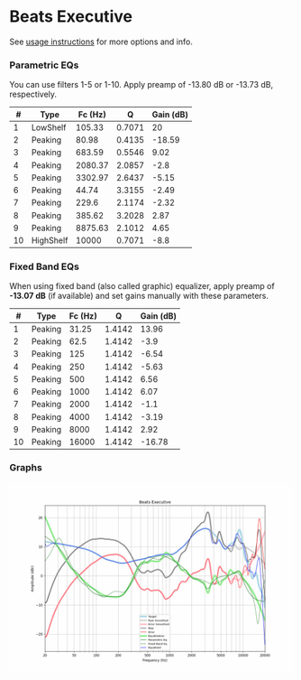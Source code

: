 # Beats Executive
See [usage instructions](https://github.com/jaakkopasanen/AutoEq#usage) for more options and info.

### Parametric EQs
You can use filters 1-5 or 1-10. Apply preamp of -13.80 dB or -13.73 dB, respectively.

|   # | Type      |   Fc (Hz) |      Q |   Gain (dB) |
|-----|-----------|-----------|--------|-------------|
|   1 | LowShelf  |    105.33 | 0.7071 |       20    |
|   2 | Peaking   |     80.98 | 0.4135 |      -18.59 |
|   3 | Peaking   |    683.59 | 0.5546 |        9.02 |
|   4 | Peaking   |   2080.37 | 2.0857 |       -2.8  |
|   5 | Peaking   |   3302.97 | 2.6437 |       -5.15 |
|   6 | Peaking   |     44.74 | 3.3155 |       -2.49 |
|   7 | Peaking   |    229.6  | 2.1174 |       -2.32 |
|   8 | Peaking   |    385.62 | 3.2028 |        2.87 |
|   9 | Peaking   |   8875.63 | 2.1012 |        4.65 |
|  10 | HighShelf |  10000    | 0.7071 |       -8.8  |

### Fixed Band EQs
When using fixed band (also called graphic) equalizer, apply preamp of **-13.07 dB** (if available) and set gains manually with these parameters.

|   # | Type    |   Fc (Hz) |      Q |   Gain (dB) |
|-----|---------|-----------|--------|-------------|
|   1 | Peaking |     31.25 | 1.4142 |       13.96 |
|   2 | Peaking |     62.5  | 1.4142 |       -3.9  |
|   3 | Peaking |    125    | 1.4142 |       -6.54 |
|   4 | Peaking |    250    | 1.4142 |       -5.63 |
|   5 | Peaking |    500    | 1.4142 |        6.56 |
|   6 | Peaking |   1000    | 1.4142 |        6.07 |
|   7 | Peaking |   2000    | 1.4142 |       -1.1  |
|   8 | Peaking |   4000    | 1.4142 |       -3.19 |
|   9 | Peaking |   8000    | 1.4142 |        2.92 |
|  10 | Peaking |  16000    | 1.4142 |      -16.78 |

### Graphs
![](./Beats%20Executive.png)
